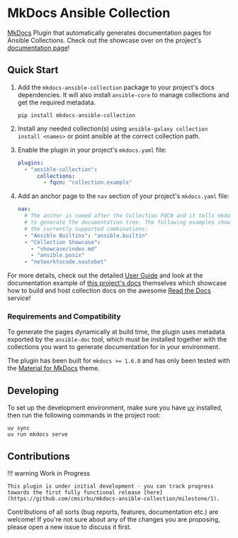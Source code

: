 # MkDocs Ansible Collection

[MkDocs](https://www.mkdocs.org) Plugin that automatically generates documentation pages for Ansible Collections. Check out the showcase over on the project's [documentation page](https://mkdocs-ansible-collection.readthedocs.io/en/latest/showcase/)!

## Quick Start

1. Add the `mkdocs-ansible-collection` package to your project's docs dependencies. It will also install `ansible-core` to manage collections and get the required metadata.

    ```
    pip install mkdocs-ansible-collection
    ```

2. Install any needed collection(s) using `ansible-galaxy collection install <names>` or point ansible at the correct collection path.

3. Enable the plugin in your project's `mkdocs.yaml` file:

    ```yaml
    plugins:
      - "ansible-collection":
          collections:
            - fqcn: "collection.example"
    ```

4. Add an anchor page to the `nav` section of your project's `mkdocs.yaml` file:

    ```yaml
    nav:
      # The anchor is named after the Collection FQCN and it tells mkdocs where
      # to generate the documentation tree. The following examples show all of
      # the currently supported combinations:
      - "Ansible Builtins": "ansible.builtin"
      - "Collection Showcase":
        - "showcase/index.md"
        - "ansible.posix"
      - "networktocode.nautobot"
    ```

For more details, check out the detailed [User Guide](user_guide.md) and look at the documentation example of [this project's docs](https://github.com/cmsirbu/mkdocs-ansible-collection) themselves which showcase how to build and host collection docs on the awesome [Read the Docs](https://about.readthedocs.com/) service!

### Requirements and Compatibility

To generate the pages dynamically at build time, the plugin uses metadata exported by the `ansible-doc` tool, which must be installed together with the collections you want to generate documentation for in your environment.

The plugin has been built for `mkdocs >= 1.6.0` and has only been tested with the [Material for MkDocs](https://squidfunk.github.io/mkdocs-material/) theme.

## Developing

To set up the development environment, make sure you have [uv](https://docs.astral.sh/uv/getting-started/installation/) installed, then run the following commands in the project root:

```
uv sync
uv run mkdocs serve
```

## Contributions

!!! warning Work in Progress

    This plugin is under initial development - you can track progress towards the first fully functional release [here](https://github.com/cmsirbu/mkdocs-ansible-collection/milestone/1).

Contributions of all sorts (bug reports, features, documentation etc.) are welcome! If you're not sure about any of the changes you are proposing, please open a new issue to discuss it first.
